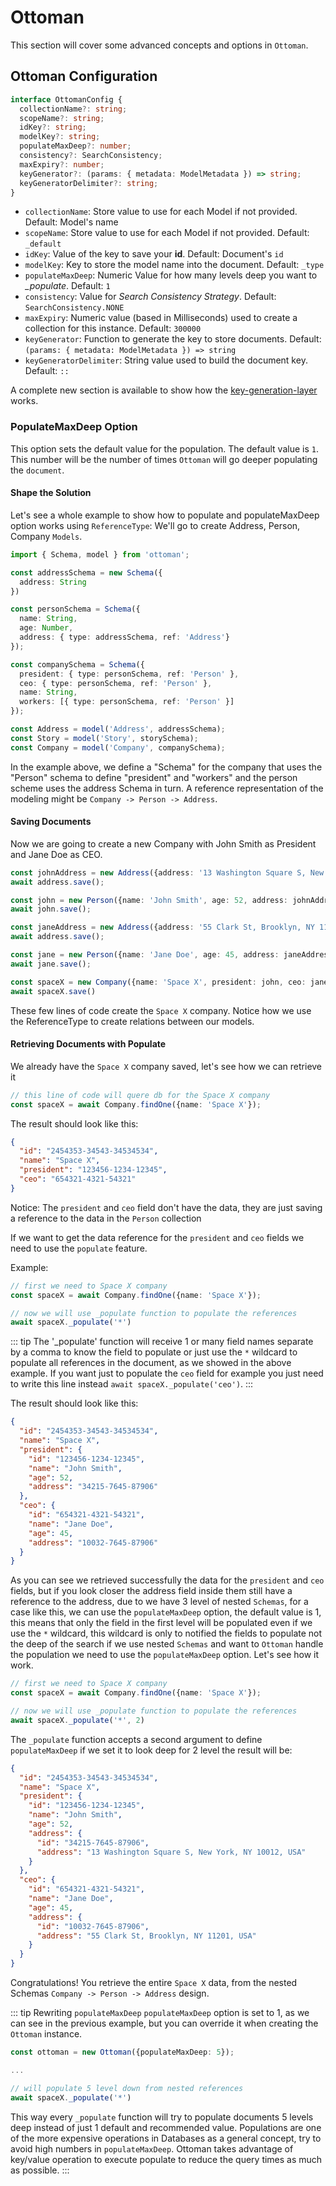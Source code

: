 # Ottoman

This section will cover some advanced concepts and options in `Ottoman`.

## Ottoman Configuration

```typescript
interface OttomanConfig {
  collectionName?: string;
  scopeName?: string;
  idKey?: string;
  modelKey?: string;
  populateMaxDeep?: number;
  consistency?: SearchConsistency;
  maxExpiry?: number;
  keyGenerator?: (params: { metadata: ModelMetadata }) => string;
  keyGeneratorDelimiter?: string;
}
```

- `collectionName`: Store value to use for each Model if not provided. Default: Model's name
- `scopeName`: Store value to use for each Model if not provided. Default: `_default`
- `idKey`: Value of the key to save your **id**. Default: Document's `id`
- `modelKey`: Key to store the model name into the document. Default: `_type`
- `populateMaxDeep`: Numeric Value for how many levels deep you want to *_populate*. Default: `1`
- `consistency`: Value for *Search Consistency Strategy*. Default: `SearchConsistency.NONE`
- `maxExpiry`: Numeric value (based in Milliseconds) used to create a collection for this instance. Default: `300000`
- `keyGenerator`: Function to generate the key to store documents. Default: `(params: { metadata: ModelMetadata }) => string`
- `keyGeneratorDelimiter`: String value used to build the document key. Default: `::`

A complete new section is available to show how the [key-generation-layer](advanced/how-ottoman-works.html#key-generation-layer) works.

### PopulateMaxDeep Option

This option sets the default value for the population. The default value is `1`. This number will be the number of times `Ottoman` will go deeper populating the `document`.

#### Shape the Solution

Let's see a whole example to show how to populate and populateMaxDeep option works using `ReferenceType`:
We'll go to create Address, Person, Company `Models`.

```typescript
import { Schema, model } from 'ottoman';

const addressSchema = new Schema({
  address: String
})

const personSchema = Schema({
  name: String,
  age: Number,
  address: { type: addressSchema, ref: 'Address'}
});

const companySchema = Schema({
  president: { type: personSchema, ref: 'Person' },
  ceo: { type: personSchema, ref: 'Person' },
  name: String,
  workers: [{ type: personSchema, ref: 'Person' }]
});

const Address = model('Address', addressSchema);
const Story = model('Story', storySchema);
const Company = model('Company', companySchema);
```

In the example above, we define a "Schema" for the company that uses the "Person" schema to define "president" and "workers" and the person scheme uses the address Schema in turn. A reference representation of the modeling might be `Company -> Person -> Address`.

#### Saving Documents

Now we are going to create a new Company with John Smith as President and Jane Doe as CEO.

```typescript
const johnAddress = new Address({address: '13 Washington Square S, New York, NY 10012, USA'});
await address.save();

const john = new Person({name: 'John Smith', age: 52, address: johnAddress});
await john.save();

const janeAddress = new Address({address: '55 Clark St, Brooklyn, NY 11201, USA'});
await address.save();

const jane = new Person({name: 'Jane Doe', age: 45, address: janeAddress});
await jane.save();

const spaceX = new Company({name: 'Space X', president: john, ceo: jane})
await spaceX.save()
```

These few lines of code create the `Space X` company. Notice how we use the ReferenceType to create 
relations between our models.

#### Retrieving Documents with Populate

We already have the `Space X` company saved, let's see how we can retrieve it

```typescript
// this line of code will quere db for the Space X company
const spaceX = await Company.findOne({name: 'Space X'});
```

The result should look like this:

```json
{
  "id": "2454353-34543-34534534",
  "name": "Space X",
  "president": "123456-1234-12345",
  "ceo": "654321-4321-54321"
}
```

Notice: The `president` and `ceo` field don't have the data, they are just saving a reference to the data in the `Person` collection

If we want to get the data reference for the `president` and `ceo` fields we need to use the `populate` feature.

Example:

```typescript
// first we need to Space X company
const spaceX = await Company.findOne({name: 'Space X'});

// now we will use _populate function to populate the references
await spaceX._populate('*')
```

::: tip
The '_populate' function will receive 1 or many field names separate by a comma to know
the field to populate or just use the `*` wildcard to populate all references in the document,
as we showed in the above example. If you want just to populate the `ceo` field for example you
just need to write this line instead `await spaceX._populate('ceo')`.
:::

The result should look like this:

```json
{
  "id": "2454353-34543-34534534",
  "name": "Space X",
  "president": {
    "id": "123456-1234-12345",
    "name": "John Smith",
    "age": 52,
    "address": "34215-7645-87906"
  },
  "ceo": {
    "id": "654321-4321-54321",
    "name": "Jane Doe",
    "age": 45,
    "address": "10032-7645-87906"
  }
}
```

As you can see we retrieved successfully the data for the `president` and `ceo` fields, but if you look
closer the address field inside them still have a reference to the address, due to we have 3 level
of nested `Schemas`, for a case like this, we can use the `populateMaxDeep` option, the default value is 1,
this means that only the field in the first level will be populated even if we use the `*` wildcard,
this wildcard is only to notified the fields to populate not the deep of the search if we use nested `Schemas` and want to `Ottoman` handle the population we need to use the `populateMaxDeep` option. Let's see how it work.

```typescript
// first we need to Space X company
const spaceX = await Company.findOne({name: 'Space X'});

// now we will use _populate function to populate the references
await spaceX._populate('*', 2)
```

The `_populate` function accepts a second argument to define `populateMaxDeep` if we set it to look deep for 2 level
the result will be:

```json
{
  "id": "2454353-34543-34534534",
  "name": "Space X",
  "president": {
    "id": "123456-1234-12345",
    "name": "John Smith",
    "age": 52,
    "address": {
      "id": "34215-7645-87906",
      "address": "13 Washington Square S, New York, NY 10012, USA"
    }
  },
  "ceo": {
    "id": "654321-4321-54321",
    "name": "Jane Doe",
    "age": 45,
    "address": {
      "id": "10032-7645-87906",
      "address": "55 Clark St, Brooklyn, NY 11201, USA"
    }
  }
}
```

Congratulations! You retrieve the entire `Space X` data, from the nested Schemas `Company -> Person -> Address` design.

::: tip Rewriting `populateMaxDeep`
`populateMaxDeep` option is set to 1, as we can see in the previous example, but you can override it when creating the
`Ottoman` instance.

```typescript
const ottoman = new Ottoman({populateMaxDeep: 5});

...

// will populate 5 level down from nested references
await spaceX._populate('*')
```

This way every `_populate` function will try to populate documents 5 levels deep instead of just 1 default and recommended value. Populations are one of the more expensive operations in Databases as a general concept, try to avoid high numbers in `populateMaxDeep`. Ottoman takes advantage of key/value operation to execute populate to reduce the query times as much as possible.
:::
